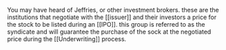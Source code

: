 You may have heard of Jeffries, or other investment brokers. these are the institutions that negotiate with the [[issuer]] and their investors a price for the stock to be listed during an [[IPO]]. this group is referred to as the syndicate and will guarantee the purchase of the sock at the negotiated price during the [[Underwriting]] process.